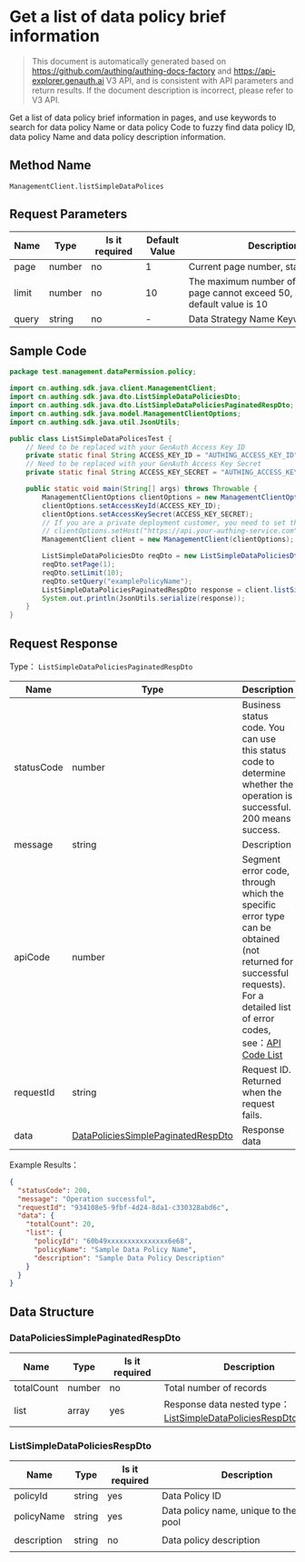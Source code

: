 # Get a list of data policy brief information

<!--
Warning⚠️:
Do not modify this document directly,
https://github.com/Authing/authing-docs-factory
Use this project to generate
-->

<LastUpdated />

> This document is automatically generated based on https://github.com/authing/authing-docs-factory and https://api-explorer.genauth.ai V3 API, and is consistent with API parameters and return results. If the document description is incorrect, please refer to V3 API.

Get a list of data policy brief information in pages, and use keywords to search for data policy Name or data policy Code to fuzzy find data policy ID, data policy Name and data policy description information.

## Method Name

`ManagementClient.listSimpleDataPolices`

## Request Parameters

| Name  | Type   | <div style="width:80px">Is it required</div> | <div style="width:60px">Default Value</div> | <div style="width:300px">Description</div>                                         | <div style="width:200px">Example Value</div> |
| ----- | ------ | -------------------------------------------- | ------------------------------------------- | ---------------------------------------------------------------------------------- | -------------------------------------------- |
| page  | number | no                                           | 1                                           | Current page number, starting from 1                                               | `1`                                          |
| limit | number | no                                           | 10                                          | The maximum number of pages per page cannot exceed 50, and the default value is 10 | `10`                                         |
| query | string | no                                           | -                                           | Data Strategy Name Keyword Search                                                  | `examplePolicyName`                          |

## Sample Code

```java
package test.management.dataPermission.policy;

import cn.authing.sdk.java.client.ManagementClient;
import cn.authing.sdk.java.dto.ListSimpleDataPoliciesDto;
import cn.authing.sdk.java.dto.ListSimpleDataPoliciesPaginatedRespDto;
import cn.authing.sdk.java.model.ManagementClientOptions;
import cn.authing.sdk.java.util.JsonUtils;

public class ListSimpleDataPolicesTest {
    // Need to be replaced with your GenAuth Access Key ID
    private static final String ACCESS_KEY_ID = "AUTHING_ACCESS_KEY_ID";
    // Need to be replaced with your GenAuth Access Key Secret
    private static final String ACCESS_KEY_SECRET = "AUTHING_ACCESS_KEY_SECRET";

    public static void main(String[] args) throws Throwable {
        ManagementClientOptions clientOptions = new ManagementClientOptions();
        clientOptions.setAccessKeyId(ACCESS_KEY_ID);
        clientOptions.setAccessKeySecret(ACCESS_KEY_SECRET);
        // If you are a private deployment customer, you need to set the GenAuth service domain name
        // clientOptions.setHost("https://api.your-authing-service.com");
        ManagementClient client = new ManagementClient(clientOptions);

        ListSimpleDataPoliciesDto reqDto = new ListSimpleDataPoliciesDto();
        reqDto.setPage(1);
        reqDto.setLimit(10);
        reqDto.setQuery("examplePolicyName");
        ListSimpleDataPoliciesPaginatedRespDto response = client.listSimpleDataPolices(reqDto);
        System.out.println(JsonUtils.serialize(response));
    }
}

```

## Request Response

Type： `ListSimpleDataPoliciesPaginatedRespDto`

| Name       | Type                                                                                 | Description                                                                                                                                                                                                                                                                                                                                       |
| ---------- | ------------------------------------------------------------------------------------ | ------------------------------------------------------------------------------------------------------------------------------------------------------------------------------------------------------------------------------------------------------------------------------------------------------------------------------------------------- |
| statusCode | number                                                                               | Business status code. You can use this status code to determine whether the operation is successful. 200 means success.                                                                                                                                                                                                                           |
| message    | string                                                                               | Description                                                                                                                                                                                                                                                                                                                                       |
| apiCode    | number                                                                               | Segment error code, through which the specific error type can be obtained (not returned for successful requests). For a detailed list of error codes, see：[API Code List](https://api-explorer.genauth.ai/?tag=group/%E5%BC%80%E5%8F%91%E5%87%86%E5%A4%87#tag/%E5%BC%80%E5%8F%91%E5%87%86%E5%A4%87/%E9%94%99%E8%AF%AF%E5%A4%84%E7%90%86/apiCode) |
| requestId  | string                                                                               | Request ID. Returned when the request fails.                                                                                                                                                                                                                                                                                                      |
| data       | <a href="#DataPoliciesSimplePaginatedRespDto">DataPoliciesSimplePaginatedRespDto</a> | Response data                                                                                                                                                                                                                                                                                                                                     |

Example Results：

```json
{
  "statusCode": 200,
  "message": "Operation successful",
  "requestId": "934108e5-9fbf-4d24-8da1-c330328abd6c",
  "data": {
    "totalCount": 20,
    "list": {
      "policyId": "60b49xxxxxxxxxxxxxxx6e68",
      "policyName": "Sample Data Policy Name",
      "description": "Sample Data Policy Description"
    }
  }
}
```

## Data Structure

### <a id="DataPoliciesSimplePaginatedRespDto"></a> DataPoliciesSimplePaginatedRespDto

| Name       | Type   | <div style="width:80px">Is it required</div> | <div style="width:300px">Description</div>                                                              | <div style="width:200px">Example Value</div> |
| ---------- | ------ | -------------------------------------------- | ------------------------------------------------------------------------------------------------------- | -------------------------------------------- |
| totalCount | number | no                                           | Total number of records                                                                                 | `20`                                         |
| list       | array  | yes                                          | Response data nested type：<a href="#ListSimpleDataPoliciesRespDto">ListSimpleDataPoliciesRespDto</a>。 |                                              |

### <a id="ListSimpleDataPoliciesRespDto"></a> ListSimpleDataPoliciesRespDto

| Name        | Type   | <div style="width:80px">Is it required</div> | <div style="width:300px">Description</div> | <div style="width:200px">Example Value</div> |
| ----------- | ------ | -------------------------------------------- | ------------------------------------------ | -------------------------------------------- |
| policyId    | string | yes                                          | Data Policy ID                             | `60b49xxxxxxxxxxxxxxx6e68`                   |
| policyName  | string | yes                                          | Data policy name, unique to the user pool  | `Sample data policy name`                    |
| description | string | no                                           | Data policy description                    | `Sample data policy description`             |
